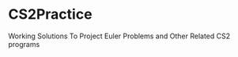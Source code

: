CS2Practice
===========

Working Solutions To Project Euler Problems and Other Related CS2 programs
